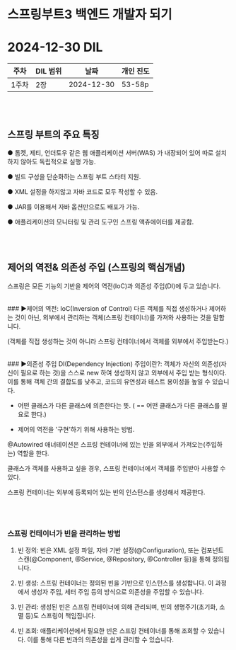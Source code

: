 # 스프링부트3 백엔드 개발자 되기
# 2024-12-30 DIL

|주차|DIL 범위|날짜|개인 진도|
|------|---|---|---|
| 1주차 |2장|2024-12-30|53-58p|


<br><br>

## 스프링 부트의 주요 특징
 

● 톰켓, 제티, 언더토우 같은 웹 애플리케이션 서버(WAS) 가 내장되어 있어 따로 설치 하지 않아도 독립적으로 실행 가능.

●  빌드 구성을 단순화하는 스프링 부트 스타터 지원.

●  XML 설정을 하지않고 자바 코드로 모두 작성할 수 있음.

●  JAR를 이용해서 자바 옵션만으로도 배포가 가능.

●  애플리케이션의 모니터링 및 관리 도구인 스프링 액츄에이터를 제공함.

<br><br>

## 제어의 역전& 의존성 주입 (스프링의 핵심개념)
 
 
스프링은 모든 기능의 기반을 제어의 역전(IoC)과 의존성 주입(DI)에 두고 있습니다.


<br>
### ▶제어의 역전: IoC(Inversion of Control) 
다른 객체를 직접 생성하거나 제어하는 것이 아닌, 외부에서 관리하는 객체(스프링 컨테이너)를 가져와 사용하는 것을 말합니다.

(객체를 직접 생성하는 것이 아니라 스프링 컨테이너에서 객체를 외부에서 주입받는다.)

 
<br>
### ▶의존성 주입 DI(Dependency Injection)
주입이란?: 객체가 자신의 의존성(자신이 필요로 하는 것)을 스스로 new 하여 생성하지 않고 외부에서 주입 받는 형식이다. 이를 통해 객체 간의 결합도를 낮추고, 코드의 유연성과 테스트 용이성을 높일 수 있습니다. 


- 어떤 클래스가 다른 클래스에 의존한다는 뜻. ( == 어떤 클래스가 다른 클래스를 필요로 한다.)

- 제어의 역전을 '구현'하기 위해 사용하는 방법.

 

@Autowired 애너테이션은 스프링 컨테이너에 있는 빈을 외부에서 가져오는(주입하는) 역할을 한다.

클래스가 객체를 사용하고 싶을 경우, 스프링 컨테이너에서 객체를 주입받아 사용할 수 있다.

 

스프링 컨테이너는 외부에 등록되어 있는 빈의 인스턴스를 생성해서 제공한다.



<br><br>

### 스프링 컨테이너가 빈을 관리하는 방법
 

1. 빈 정의: 빈은 XML 설정 파일, 자바 기반 설정(@Configuration), 또는 컴포넌트 스캔(@Component, @Service, @Repository, @Controller 등)을 통해 정의됩니다.

2. 빈 생성: 스프링 컨테이너는 정의된 빈을 기반으로 인스턴스를 생성합니다. 이 과정에서 생성자 주입, 세터 주입 등의 방식으로 의존성을 주입할 수 있습니다.

3. 빈 관리: 생성된 빈은 스프링 컨테이너에 의해 관리되며, 빈의 생명주기(초기화, 소멸 등)도 스프링이 책임집니다.

4. 빈 조회: 애플리케이션에서 필요한 빈은 스프링 컨테이너를 통해 조회할 수 있습니다. 이를 통해 다른 빈과의 의존성을 쉽게 관리할 수 있습니다.

 
